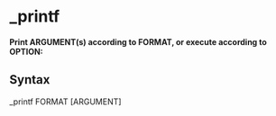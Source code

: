 # **_printf**
#### Print ARGUMENT(s) according to FORMAT, or execute according to OPTION:

## **Syntax**
_printf FORMAT [ARGUMENT]




